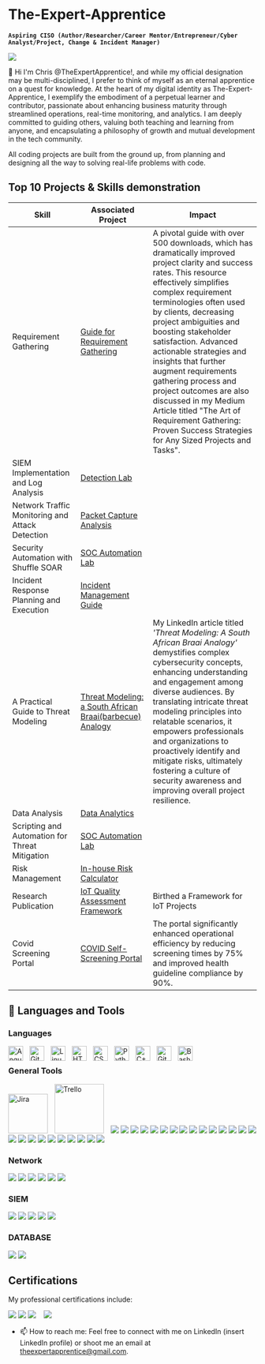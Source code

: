 # The-Expert-Apprentice

**`Aspiring CISO (Author/Researcher/Career Mentor/Entrepreneur/Cyber Analyst/Project, Change & Incident Manager)`**

<a href="https://linkedin.com/in/cnejike"><img src="https://img.shields.io/badge/-LinkedIn-0072b1?&style=for-the-badge&logo=linkedin&logoColor=white" /></a>

👋 Hi I'm Chris @TheExpertApprentice!, and while my official designation may be multi-disciplined, I prefer to think of myself as an eternal apprentice on a quest for knowledge. At the heart of my digital identity as The-Expert-Apprentice, I exemplify the embodiment of a perpetual learner and contributor, passionate about enhancing business maturity through streamlined operations, real-time monitoring, and analytics. I am deeply committed to guiding others, valuing both teaching and learning from anyone, and encapsulating a philosophy of growth and mutual development in the tech community.

All coding projects are built from the ground up, from planning and designing all the way to solving real-life problems with code.


## Top 10 Projects & Skills demonstration

| Skill                                         | Associated Project         | Impact |
|-----------------------------------------------|----------------------------|--------------------------------|
| Requirement Gathering                         | <a href="https://github.com/TheExpertApprentice/Requirement-Elicitation/tree/main">Guide for Requirement Gathering</a> | A pivotal guide with over 500 downloads, which has dramatically improved project clarity and success rates. This resource effectively simplifies complex requirement terminologies often used by clients, decreasing project ambiguities and boosting stakeholder satisfaction. Advanced actionable strategies and insights that further augment requirements gathering process and project outcomes are also discussed in my Medium Article titled "The Art of Requirement Gathering: Proven Success Strategies for Any Sized Projects and Tasks".                        |
| SIEM Implementation and Log Analysis          | <a href="https://google.com">Detection Lab</a> |                                                      |
| Network Traffic Monitoring and Attack Detection | <a href="https://google.com">Packet Capture Analysis </a> |                                                    |
| Security Automation with Shuffle SOAR         | <a href="https://google.com">SOC Automation Lab</a> |                                                 |
| Incident Response Planning and Execution      | <a href="https://google.com">Incident Management Guide</a> |                                          |
| A Practical Guide to Threat Modeling                  | <a href="https://www.linkedin.com/pulse/threat-modeling-south-african-braaibarbecue-analogy-chris-ejike-8tlpf/">Threat Modeling: a South African Braai(barbecue) Analogy</a> |  My LinkedIn article titled *'Threat Modeling: A South African Braai Analogy'* demystifies complex cybersecurity concepts, enhancing understanding and engagement among diverse audiences. By translating intricate threat modeling principles into relatable scenarios, it empowers professionals and organizations to proactively identify and mitigate risks, ultimately fostering a culture of security awareness and improving overall project resilience. |
| Data Analysis                                 | <a href="https://google.com">Data Analytics</a> |                                                     |
| Scripting and Automation for Threat Mitigation | <a href="https://google.com">SOC Automation Lab</a> |                                                |
|  Risk Management | <a href="https://google.com">In-house Risk Calculator </a> |                                            |
| Research Publication | <a href="https://www.researchgate.net/publication/365926586_General-Purpose_Architectural_Model_for_IoT-Based_In-situ_Monitoring_Systems#full-text">IoT Quality Assessment Framework</a> | Birthed a Framework for IoT Projects |
| Covid Screening Portal | <a href="https://github.com/TheExpertApprentice/Covid-Screening-Portal/blob/main/README.md">COVID Self-Screening Portal</a> | The portal significantly enhanced operational efficiency by reducing screening times by 75% and improved health guideline compliance by 90%.                                           |

## 🧰 Languages and Tools


### Languages

<img align="left" alt="Angular" width="30px" style="padding-right:10px;" src="https://cdn.jsdelivr.net/gh/devicons/devicon/icons/angularjs/angularjs-plain.svg" />
<img align="left" alt="Git" width="30px" style="padding-right:10px;" src="https://cdn.jsdelivr.net/gh/devicons/devicon/icons/git/git-original.svg" />
<img align="left" alt="Linux" width="30px" style="padding-right:10px;" src="https://cdn.jsdelivr.net/gh/devicons/devicon/icons/linux/linux-original.svg" />
<img align="left" alt="HTML" width="30px" style="padding-right:10px;" src="https://cdn.jsdelivr.net/gh/devicons/devicon/icons/html5/html5-plain.svg" />
<img align="left" alt="CSS" width="30px" style="padding-right:10px;" src="https://cdn.jsdelivr.net/gh/devicons/devicon/icons/css3/css3-plain.svg" />
<img align="left" alt="Python" width="30px" style="padding-right:10px;" src="https://cdn.jsdelivr.net/gh/devicons/devicon/icons/python/python-plain.svg" />
<img align="left" alt="C++" width="30px" style="padding-right:10px;" src="https://cdn.jsdelivr.net/gh/devicons/devicon/icons/cplusplus/cplusplus-line.svg" />
<img align="left" alt="GitHub" width="30px" style="padding-right:10px;" src="https://cdn.jsdelivr.net/gh/devicons/devicon/icons/github/github-original.svg" />
<img align="left" alt="Bash" width="30px" style="padding-right:10px;" src="https://cdn.jsdelivr.net/gh/devicons/devicon/icons/bash/bash-original.svg" />
<br />


### General Tools
<div>
    <img alt="Jira" width="80px" style="padding-right:10px;" src="https://img.shields.io/badge/Jira-0052CC?style=for-the-badge&logo=Jira&logoColor=white "/>
    <img alt="Trello" width="100px" style="padding-right:10px;" src="https://img.shields.io/badge/Trello-%23026AA7.svg?style=for-the-badge&logo=Trello&logoColor=white " />
    <img src="https://img.shields.io/badge/Medium-12100E?style=for-the-badge&logo=medium&logoColor=white "/>
    <img src="https://img.shields.io/badge/Slack-4A154B?style=for-the-badge&logo=slack&logoColor=white" />
    <img src="https://img.shields.io/badge/Jenkins-D24939?style=for-the-badge&logo=Jenkins&logoColor=white "/>
    <img src="https://img.shields.io/badge/Figma-F24E1E?style=for-the-badge&logo=figma&logoColor=white "/>
    <img src="https://img.shields.io/badge/Inkscape-000000?style=for-the-badge&logo=Inkscape&logoColor=white "/>
    <img src="https://img.shields.io/badge/power_bi-F2C811?style=for-the-badge&logo=powerbi&logoColor=black " />
    <img src="https://img.shields.io/badge/-Stackoverflow-FE7A16?style=for-the-badge&logo=stack-overflow&logoColor=white " />
    <img src="https://img.shields.io/badge/Rabbitmq-FF6600?style=for-the-badge&logo=rabbitmq&logoColor=white" />
    <img src="https://img.shields.io/badge/pandas-%23150458.svg?style=for-the-badge&logo=pandas&logoColor=white " />
    <img src="https://img.shields.io/badge/Matplotlib-%23ffffff.svg?style=for-the-badge&logo=Matplotlib&logoColor=black " />
    <img src="https://img.shields.io/badge/Microsoft_SharePoint-0078D4?style=for-the-badge&logo=microsoft-sharepoint&logoColor=white " />
    <img src="https://img.shields.io/badge/Prisma-3982CE?style=for-the-badge&logo=Prisma&logoColor=white " />
    <img src="https://img.shields.io/badge/docker-%230db7ed.svg?style=for-the-badge&logo=docker&logoColor=white " />
    <img src="https://img.shields.io/badge/espressif-E7352C?style=for-the-badge&logo=espressif&logoColor=white " />
    <img src="https://img.shields.io/badge/SonarQube-black?style=for-the-badge&logo=sonarqube&logoColor=4E9BCD " />
    <img src="https://img.shields.io/badge/Prometheus-E6522C?style=for-the-badge&logo=Prometheus&logoColor=white " />
    <img src="https://img.shields.io/badge/terraform-%235835CC.svg?style=for-the-badge&logo=terraform&logoColor=white " />
    <img src="(https://img.shields.io/badge/nginx-%23009639.svg?style=for-the-badge&logo=nginx&logoColor=whit " />
    <img src="https://img.shields.io/badge/git-%23F05033.svg?style=for-the-badge&logo=git&logoColor=white " />
    <img src="https://img.shields.io/badge/GitHub-100000?style=for-the-badge&logo=github&logoColor=white " />
    <img src="https://img.shields.io/badge/R-276DC3?style=for-the-badge&logo=r&logoColor=white " />
    <img src="https://img.shields.io/badge/Django-092E20?style=for-the-badge&logo=django&logoColor=white" />
    <img src="https://img.shields.io/badge/Arduino-00979D?style=for-the-badge&logo=Arduino&logoColor=white" />
    <img src="https://img.shields.io/badge/Ubuntu-E95420?style=for-the-badge&logo=ubuntu&logoColor=white " />
    <img src="https://img.shields.io/badge/-Kali%20Linux-%23557C94?style=for-the-badge&logo=kalilinux&logoColor=white" />
</div>

### Network
<div>
    <img src="https://img.shields.io/badge/-Wireshark-1679A7?&style=for-the-badge&logo=Wireshark&logoColor=white" />
    <img src="https://img.shields.io/badge/-OPNSense-%23D94F00?style=for-the-badge&logo=opnsense&logoColor=black" />
    <img src="https://img.shields.io/badge/-pfSense-%23212121?style=for-the-badge&logo=pfsense&logoColor=white" />
    <img src="https://img.shields.io/badge/-Suricata-EF3B2D?&style=for-the-badge&logo=Suricata&logoColor=white" />
    <img src="https://img.shields.io/badge/-Zeek-777BB4?&style=for-the-badge&logo=Zeek&logoColor=white" />
    <img src="https://img.shields.io/badge/zigbee-%23EB0443.svg?style=for-the-badge&logo=zigbee&logoColor=white " />
</div>

### SIEM
<div>
    <img src="https://img.shields.io/badge/-Microsoft_Sentinel-0078D4?&style=for-the-badge&logo=Microsoft&logoColor=white" />
    <img src="https://img.shields.io/badge/-Splunk-000000?&style=for-the-badge&logo=Splunk&logoColor=white" />
    <img src="https://img.shields.io/badge/-Elastic-005571?&style=for-the-badge&logo=Elastic&logoColor=white" />
    <img src="https://img.shields.io/badge/Kibana-005571?style=for-the-badge&logo=Kibana&logoColor=white" />
    <img src="https://img.shields.io/badge/-Velociraptor-4B275F?&style=for-the-badge&logo=Velociraptor&logoColor=white" />
    <img src=" ">
</div>

### DATABASE
<div>
    <img src="https://img.shields.io/badge/MySQL-00000F?style=for-the-badge&logo=mysql&logoColor=white " />
    <img src="https://img.shields.io/badge/MariaDB-003545?style=for-the-badge&logo=mariadb&logoColor=white " />
</div>

## Certifications
My professional certifications include:
<div>
    <img src="https://img.shields.io/badge/-Security%2B-FF0000?&style=for-the-badge&logo=CompTIA&logoColor=white" />
    <img src="https://img.shields.io/badge/-Network%2B-007ACC?&style=for-the-badge&logo=CompTIA&logoColor=white" />
    <img src="https://img.shields.io/badge/-A%2B-4D4D4D?&style=for-the-badge&logo=CompTIA&logoColor=white" />
    <img src=" "/>
    <img src=" "/>
    <img src=" "/>
    <img src="https://img.shields.io/badge/Azure_DevOps-0078D7?style=for-the-badge&logo=azure-devops&logoColor=white">
</div>



- 📫 How to reach me: Feel free to connect with me on LinkedIn (insert LinkedIn profile) or shoot me an email at theexpertapprentice@gmail.com.

<!---
TheExpertApprentice/TheExpertApprentice is a ✨ special ✨ repository because its `README.md` (this file) appears on your GitHub profile.
You can click the Preview link to take a look at your changes.
--->
